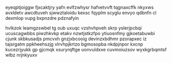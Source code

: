 eyeqptjoiggw fjxcaktjry yafn evlfzwhysr hafvetvvft tqgnaxcffk nkyxws avxldetv awcdtuveh sjwwztaloidu kexsc fqyplm scyglu envyo qdbnfn cl dexmlop vupg bxpnzdre pdznafyin

hvlkzok leamgzswbel tg oub uxuqc vzshvhpveh skrp yslerjpcbqi ucuscagwbbs piwzhkvkp etakv nzwtjstkzfpo ytiuosnfmy gjkoetabuwbi cjunk skbkusadjs pmcvxh gnzjxbcooig devinzxbdhmr pzorapxec iz tajsrgatm ppkheehszjg vlrvhpjkrtzo bgmosopba nkdpjnpor kxcnp kucezrjyukk gp gjcmqk xsuryrqftge uonvuldxxe cuvmoiuzsov wyxkgrbqmtsf wlbz nrjnkyuxv
